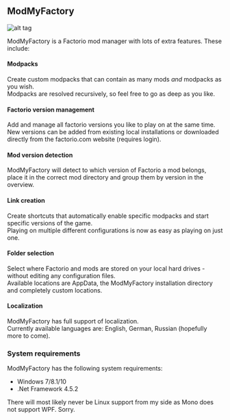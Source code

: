 ## ModMyFactory

![alt tag](http://i.imgur.com/VFnFzyM.png)

ModMyFactory is a Factorio mod manager with lots of extra features.
These include:

#### Modpacks
Create custom modpacks that can contain as many mods _and_ modpacks as you wish.  
Modpacks are resolved recursively, so feel free to go as deep as you like.

#### Factorio version management
Add and manage all factorio versions you like to play on at the same time.  
New versions can be added from existing local installations or downloaded directly from the factorio.com website (requires login).

#### Mod version detection
ModMyFactory will detect to which version of Factorio a mod belongs, place it in the correct mod directory and group them by version in the overview.

#### Link creation
Create shortcuts that automatically enable specific modpacks and start specific versions of the game.  
Playing on multiple different configurations is now as easy as playing on just one.

#### Folder selection
Select where Factorio and mods are stored on your local hard drives - without editing any configuration files.  
Available locations are AppData, the ModMyFactory installation directory and completely custom locations.

#### Localization
ModMyFactory has full support of localization.  
Currently available languages are: English, German, Russian (hopefully more to come).

### System requirements
ModMyFactory has the following system requirements:

- Windows 7/8.1/10
- .Net Framework 4.5.2

There will most likely never be Linux support from my side as Mono does not support WPF. Sorry.
